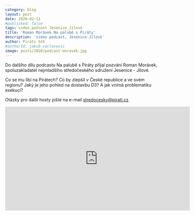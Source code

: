 ```yaml
---
category: blog
layout: post
date: 2020-02-11
#published: false
tags: video_podcast Jesenice_Jílové
title: 'Roman Morávek Na palubě s Piráty'
description: 'video podcast, Jesenice-Jílové'
author: Piráti SčK
#authorId: jakub.vaclavovic
image: posts/2020/podcast-moravek.jpg
---
```

Do dalšího dílu podcastu Na palubě s Piráty přijal pozvání Roman Morávek, spoluzakladatel nejmladšího středočeského sdružení Jesenice - Jílové.

Co se mu líbí na Pirátech? Co by zlepšil v České republice a ve svém regionu? Jaký je jeho pohled na dostavbu D3? A jak vnímá problematiku exekucí?

Otázky pro další hosty pište na e-mail stredocesky@pirati.cz.

<iframe width="600" height="338" src="https://www.youtube.com/embed/WvQvZqrUZ54" frameborder="0" allow="accelerometer; autoplay; encrypted-media; gyroscope; picture-in-picture" allowfullscreen></iframe>
